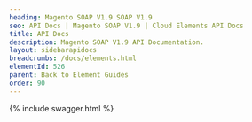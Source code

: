 ```yaml
---
heading: Magento SOAP V1.9 SOAP V1.9
seo: API Docs | Magento SOAP V1.9 | Cloud Elements API Docs
title: API Docs
description: Magento SOAP V1.9 API Documentation.
layout: sidebarapidocs
breadcrumbs: /docs/elements.html
elementId: 526
parent: Back to Element Guides
order: 90
---
```


{% include swagger.html %}
